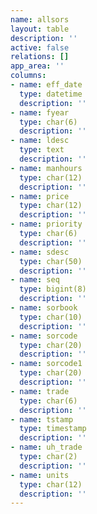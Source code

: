 ```yaml
---
name: allsors
layout: table
description: ''
active: false
relations: []
app_area: ''
columns:
- name: eff_date
  type: datetime
  description: ''
- name: fyear
  type: char(6)
  description: ''
- name: ldesc
  type: text
  description: ''
- name: manhours
  type: char(12)
  description: ''
- name: price
  type: char(12)
  description: ''
- name: priority
  type: char(6)
  description: ''
- name: sdesc
  type: char(50)
  description: ''
- name: seq
  type: bigint(8)
  description: ''
- name: sorbook
  type: char(10)
  description: ''
- name: sorcode
  type: char(20)
  description: ''
- name: sorcode1
  type: char(20)
  description: ''
- name: trade
  type: char(6)
  description: ''
- name: tstamp
  type: timestamp
  description: ''
- name: uh_trade
  type: char(2)
  description: ''
- name: units
  type: char(12)
  description: ''
---
```


